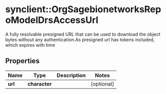 # synclient::OrgSagebionetworksRepoModelDrsAccessUrl

A fully resolvable presigned URL that can be used to download the object bytes without any authentication.As presigned url has tokens included, which expires with time

## Properties
Name | Type | Description | Notes
------------ | ------------- | ------------- | -------------
**url** | **character** |  | [optional] 


